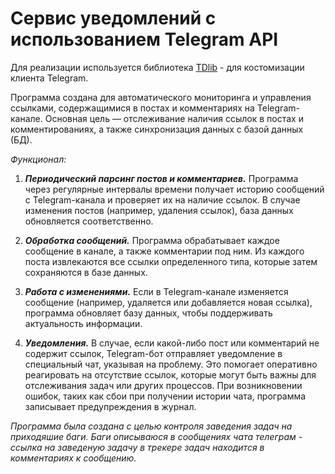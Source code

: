 Сервис уведомлений с использованием Telegram API
==============

Для реализации используется библиотека [TDlib](https://core.telegram.org/tdlib) - для костомизации клиента Telegram.

Программа создана для автоматического мониторинга и управления ссылками, содержащимися в постах и комментариях на Telegram-канале.
Основная цель — отслеживание наличия ссылок в постах и комментированиях, а также синхронизация данных с базой данных (БД).


*Функционал:*

1. ***Периодический парсинг постов и комментариев.*** Программа через регулярные интервалы времени получает историю сообщений с Telegram-канала и проверяет их на наличие ссылок. В случае изменения постов (например, удаления ссылок), база данных обновляется соответственно.

2. ***Обработка сообщений.*** Программа обрабатывает каждое сообщение в канале, а также комментарии под ним. Из каждого поста извлекаются все ссылки определенного типа, которые затем сохраняются в базе данных.

3. ***Работа с изменениями.*** Если в Telegram-канале изменяется сообщение (например, удаляется или добавляется новая ссылка), программа обновляет базу данных, чтобы поддерживать актуальность информации.

4. ***Уведомления.*** В случае, если какой-либо пост или комментарий не содержит ссылок, Telegram-бот отправляет уведомление в специальный чат, указывая на проблему. Это помогает оперативно реагировать на отсутствие ссылок, которые могут быть важны для отслеживания задач или других процессов.
При возникновении ошибок, таких как сбои при получении истории чата, программа записывает предупреждения в журнал.



*Программа была создана с целью контроля заведения задач на приходяшие баги. Баги описываюся в сообщениях чата телеграм - ссылка на заведеную задачу в трекере задач находится в комментариях к сообщению.*
